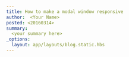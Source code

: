 ```yaml
---
title: How to make a modal window responsive
author:  <Your Name>
posted: <20160314>
summary:
  <your summary here>
_options:
  layout: app/layouts/blog.static.hbs
---
```

